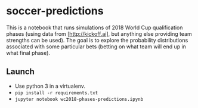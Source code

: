 # soccer-predictions
This is a notebook that runs simulations of 2018 World Cup qualification phases (using data from [http://kickoff.ai], but anything else providing team strengths can be used). The goal is to explore the probability distributions associated with some particular bets (betting on what team will end up in what final phase).

## Launch
- Use python 3 in a virtualenv.
- `pip install -r requirements.txt`
- `jupyter notebook wc2018-phases-predictions.ipynb` 
